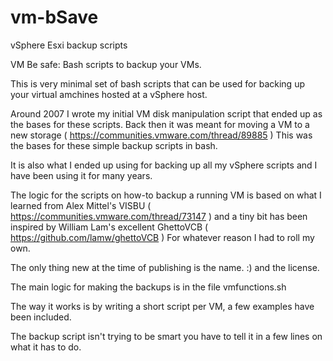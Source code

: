 # vm-bSave
vSphere Esxi backup scripts

VM Be safe: Bash scripts to backup your VMs. 

This is very minimal set of bash scripts that can be used for backing up your virtual amchines hosted at a vSphere host.

Around 2007 I wrote my initial VM disk manipulation script that ended up as the bases for these scripts.
Back then it was meant for moving a VM to a new storage ( https://communities.vmware.com/thread/89885 ) 
This was the bases for these simple backup scripts in bash.

It is also what I ended up using for backing up all my vSphere scripts and I have been using it for many years.

The logic for the scripts on how-to backup a running VM is based on what I learned from Alex Mittel's VISBU ( https://communities.vmware.com/thread/73147 ) and a tiny bit has been inspired by William Lam's excellent GhettoVCB ( https://github.com/lamw/ghettoVCB ) 
For whatever reason I had to roll my own.

The only thing new at the time of publishing is the name. :) and the license.

The main logic for making the backups is in the file vmfunctions.sh

The way it works is by writing a short script per VM, a few examples have been included.

The backup script isn't trying to be smart you have to tell it in a few lines on what it has to do.

